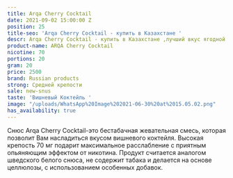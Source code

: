 ```yaml
---
title: Arqa Cherry Cocktail
date: 2021-09-02 15:00:00 Z
position: 25
title-seo: 'Arqa Cherry Cocktail - купить в Казахстане '
descr: Arqa Cherry Cocktail - купить в Казахстане ,лучший вкус ягодной арки
product-name: ARQA Cherry Cocktail
nicotine: 70
portions: 20
gram: 20
price: 2500
brand: Russian products
strong: Средней крепости
sale: new-snus
taste: 'Вишневый Коктейль '
image: "/uploads/WhatsApp%20Image%202021-06-30%20at%2015.05.02.png"
has_availability: true
---
```


Снюс Arqa Cherry Cocktail-это бестабачная жевательная смесь, которая позволит Вам насладиться вкусом вишневого коктейля.
Высокая крепость 70 мг подарит максимальное расслабление с приятным опьяняющим эффектом от никотина.
Продукт считается аналогом шведского белого снюса, не содержит табака и делается на основе целлюлозы, с использованием особенных добавок.